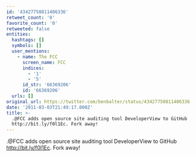 ```yaml
---
id: '43427750811406336'
retweet_count: '0'
favorite_count: '0'
retweeted: false
entities:
  hashtags: []
  symbols: []
  user_mentions:
    - name: The FCC
      screen_name: FCC
      indices:
        - '1'
        - '5'
      id_str: '66369206'
      id: '66369206'
  urls: []
original_url: https://twitter.com/benbalter/status/43427750811406336
date: '2011-03-03T21:49:17.000Z'
title: >-
  .@FCC adds open source site auditing tool DeveloperView to GitHub
  http://bit.ly/f0l1Ec. Fork away!
---
```


.@FCC adds open source site auditing tool DeveloperView to GitHub http://bit.ly/f0l1Ec. Fork away!